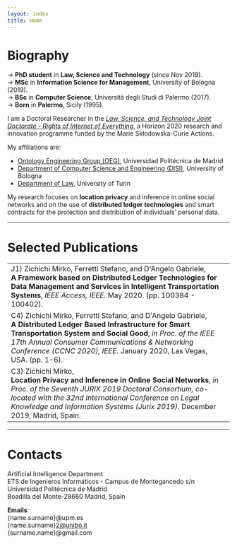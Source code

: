 ```yaml
---
layout: index
title: Home
---
```


# Biography

<p class="message">
  &rarr;  <b>PhD student</b> in <b>Law, Science and Technology</b> (since Nov 2019).
  <br />
  &rarr; <b>MSc</b> in <b>Information Science for Management</b>, University of Bologna (2019).
  <br />
  &rarr; <b>BSc</b> in <b>Computer Science</b>, Università degli Studi di Palermo (2017).
  <br />
  &rarr; <b>Born</b> in <b>Palermo</b>, Sicily (1995).
</p>

I am a Doctoral Researcher in the [_Law, Science, and Technology Joint Doctorate - Rights
of Internet of Everything_](https://last-jd-rioe.eu/), a Horizon 2020 research and innovation programme funded by the Marie Skłodowska-Curie Actions.

My affiliations are:

- [Ontology Engineering Group (OEG)](https://www.oeg-upm.net/), Universidad Politécnica de Madrid
- [Department of Computer Science and Engineering (DISI)](https://disi.unibo.it), University of Bologna
- [Department of Law](http://www.law.unito.it/do/home.pl), University of Turin

<p class="message">
  My research focuses on <b>location privacy</b> and inference in online
  social networks and on the use of <b>distributed ledger technologies</b> and smart
  contracts for the protection and distribution of individuals’ personal data.
</p>

---

# Selected Publications

<table>
    <tr>
        <td>
          J1) Zichichi Mirko, Ferretti Stefano, and D'Angelo Gabriele,
          <br>
          <b>A Framework based on Distributed Ledger Technologies for Data Management and Services in Intelligent Transportation Systems</b>,
          <i>IEEE Access, IEEE.</i> May 2020. (pp. 100384 - 100402).
        </td>
        <td>
          <a class="get get_doi" target="_blank" href="https://doi.org/10.1109/ACCESS.2020.2998012"></a>
          <a class="get get_download" target="_blank" href=""></a>
          <a class="get get_cite" href="/assets/papers/bibtexts/6framework.bib"></a>
        </td>
    </tr>
    <tr>
        <td>
          C4) Zichichi Mirko, Ferretti Stefano, and D'Angelo Gabriele,
          <br>
          <b>A Distributed Ledger Based Infrastructure for Smart Transportation System and Social Good</b>,
          <i>in Proc. of the IEEE 17th Annual Consumer Communications & Networking Conference (CCNC 2020), IEEE.</i> January 2020, Las Vegas, USA. (pp. 1-6).
        </td>
        <td>
          <a class="get get_doi" target="_blank" href="https://doi.org/10.1109/CCNC46108.2020.9045640"></a>
          <a class="get get_download" target="_blank" href=""></a>
          <a class="get get_cite" href="/assets/papers/bibtexts/4distributed.bib"></a>
        </td>
    </tr>
    <tr>
        <td>
          C3) Zichichi Mirko,
          <br>
          <b>Location Privacy and Inference in Online Social Networks</b>,
          <i>in Proc. of the Seventh JURIX 2019 Doctoral Consortium, co-located with the 32nd International Conference on Legal Knowledge and Information Systems (Jurix 2019).</i> December 2019, Madrid, Spain.
        </td>
        <td>
          <a class="get get_external" target="_blank" href="http://ceur-ws.org/Vol-2598/"></a>
          <a class="get get_download" target="_blank" href="/assets/papers/3location.pdf"></a>
          <a class="get get_cite" href="/assets/papers/bibtexts/3location.bib"></a>
        </td>
    </tr>
</table>

---

# Contacts

Artificial Intelligence Department
<br>
ETS de Ingenieros Informáticos - Campus de Montegancedo s/n
<br>
Universidad Politécnica de Madrid
<br>
Boadilla del Monte-28660 Madrid, Spain

**Emails**:
<br>
{name.surname}@upm.es <br>
{name.surname}2@unibo.it <br>
{surname.name}@gmail.com
